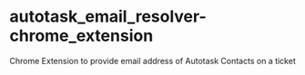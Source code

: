 # autotask_email_resolver-chrome_extension
Chrome Extension to provide email address of Autotask Contacts on a ticket
